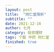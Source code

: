 ```yaml
---
layout: post
title:  "同仁堂简析"
subtitle: ""
date: 2021-12-16
author: 七月
category: 投资理财
tags: 个股 中药 同仁堂
finished: true
---
```


